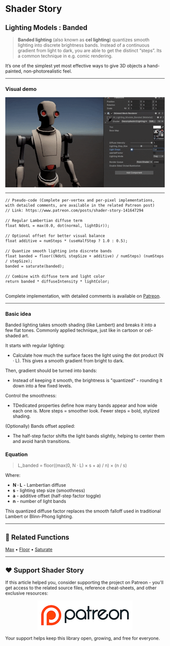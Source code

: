 # Shader Story

## Lighting Models : Banded

> **Banded lighting** (also known as **cel lighting**) quantizes smooth lighting into discrete brightness bands.
Instead of a continuous gradient from light to dark, you are able to get the distinct “steps”. Its a common technique in e.g. comic rendering.

It’s one of the simplest yet most effective ways to give 3D objects a hand-painted, non-photorealistic feel.

---

### Visual demo

<p align="center">
<img src="https://github.com/DeGGeD/ShaderStory/blob/main/Resources/Images/Chapters/Lighting/Models/Banded/DA_Lighting_Models_Banded_Demo_01.gif" alt="Shader Story: Lighting Models - Banded" title="Shader Story: Lighting Models - Banded">
</p>

---

```hlsl
// Pseudo-code (Complete per-vertex and per-pixel implementations, with detailed comments, are available in the related Patreon post)
// Link: https://www.patreon.com/posts/shader-story-141647294

// Regular Lambertian diffuse term
float NdotL = max(0.0, dot(normal, lightDir));

// Optional offset for better visual balance
float additive = numSteps * (useHalfStep ? 1.0 : 0.5);

// Quantize smooth lighting into discrete bands
float banded = floor((NdotL stepSize + additive) / numSteps) (numSteps / stepSize);
banded = saturate(banded);

// Combine with diffuse term and light color
return banded * diffuseIntensity * lightColor;


```

Complete implementation, with detailed comments is available on [Patreon](https://www.patreon.com/posts/shader-story-141647294).

---

### Basic idea

Banded lighting takes smooth shading (like Lambert) and breaks it into a few flat tones. Commonly applied technique, just like in cartoon or cel-shaded art.

It starts with regular lighting:
- Calculate how much the surface faces the light using the dot product (N · L). This gives a smooth gradient from bright to dark.

Then, gradient should be turned into bands:
- Instead of keeping it smooth, the brightness is "quantized" - rounding it down into a few fixed levels.

Control the smoothness:
- TDedicated properties define how many bands appear and how wide each one is.
More steps = smoother look.
Fewer steps = bold, stylized shading.

(Optionally) Bands offset applied:
- The half-step factor shifts the light bands slightly, helping to center them and avoid harsh transitions.


### Equation

> L_banded = floor((max(0, N · L) × s + a) / n) × (n / s)

Where:

- **N · L** - Lambertian diffuse
- **s** - lighting step size (smoothness)
- **a** - additive offset (half-step factor toggle)
- **n** - number of light bands

This quantized diffuse factor replaces the smooth falloff used in traditional Lambert or Blinn-Phong lighting.

---

## 🔗 Related Functions

[Max](https://github.com/DeGGeD/ShaderStory/blob/main/Chapters/CommonFunctions/MinMax.md) • [Floor](https://github.com/DeGGeD/ShaderStory/blob/main/Chapters/CommonFunctions/Floor.md) • [Saturate](https://github.com/DeGGeD/ShaderStory/blob/main/Chapters/CommonFunctions/ClampSaturate.md)

---

## ❤️ Support Shader Story

If this article helped you, consider supporting the project on Patreon - you'll get access to the related source files, reference cheat-sheets, and other exclusive resources:

<p align="center">
  <a href="https://www.patreon.com/decompiled_art" target="_blank">
    <img src="https://github.com/DeGGeD/ShaderStory/blob/main/Resources/Images/Github/ShaderStory_Github_Patreon.jpg" alt="DecompiledArt on Patreon">
  </a>
</p>

Your support helps keep this library open, growing, and free for everyone.
